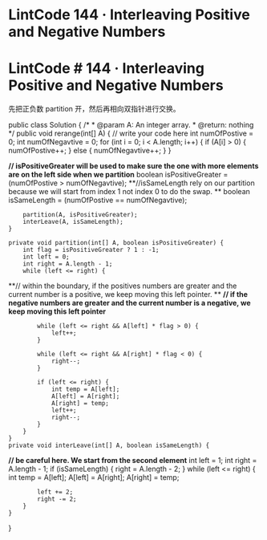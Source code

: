 # LintCode 144 · Interleaving Positive and Negative Numbers

# LintCode **# 144 · Interleaving Positive and Negative Numbers**

先把正负数 partition 开，然后再相向双指针进行交换。

public class Solution {
    /*
     * @param A: An integer array.
     * @return: nothing
     */
    public void rerange(int[] A) {
        // write your code here
        int numOfPostive = 0;
        int numOfNegavtive = 0;
        for (int i = 0; i < A.length; i++) {
            if (A[i] > 0) {
                numOfPostive++;
            } else {
                numOfNegavtive++;
            }
        }
        
**// isPositiveGreater will be used to make sure the one with more elements are on the left side when we partition**
        boolean isPositiveGreater = (numOfPostive > numOfNegavtive);
**//isSameLength rely on our partition because we will start from index 1 not index 0 to do the swap. **
        boolean isSameLength = (numOfPostive == numOfNegavtive);

        partition(A, isPositiveGreater);
        interLeave(A, isSameLength);
    }

    private void partition(int[] A, boolean isPositiveGreater) {
        int flag = isPositiveGreater ? 1 : -1;
        int left = 0; 
        int right = A.length - 1;
        while (left <= right) {
**// within the boundary, if the positives numbers are greater and the current number is a positive, we keep moving this left pointer. **
**// if the negative numbers are greater and the current number is a negative, we keep moving this left pointer**

            while (left <= right && A[left] * flag > 0) {
                left++;
            }

            while (left <= right && A[right] * flag < 0) {
                right--;
            }

            if (left <= right) {
                int temp = A[left];
                A[left] = A[right];
                A[right] = temp;
                left++;
                right--;
            }
        }
    }
    private void interLeave(int[] A, boolean isSameLength) {

**// be careful here. We start from the second element**
        int left = 1;
        int right = A.length - 1;
        if (isSameLength) {
            right = A.length - 2;
        }
        while (left <= right) {
            int temp = A[left];
            A[left] = A[right];
            A[right] = temp;

            left += 2;
            right -= 2;
        }
    }
}
